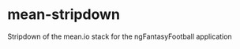 mean-stripdown
==============

Stripdown of the mean.io stack for the ngFantasyFootball application
